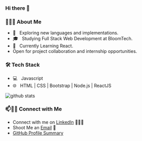 ### Hi there 👋

<!--
**madysanmiller/madysanmiller** is a ✨ _special_ ✨ repository because its `README.md` (this file) appears on your GitHub profile.

Here are some ideas to get you started:

- 🔭 I’m currently working on ...
- 🌱 I’m currently learning ...
- 👯 I’m looking to collaborate on ...
- 🤔 I’m looking for help with ...
- 💬 Ask me about ...
- 📫 How to reach me: ...
- 😄 Pronouns: ...
- ⚡ Fun fact: ...
-->
<h3> 👨🏻‍💻 About Me </h3>

- 🤔 &nbsp; Exploring new languages and implementations.
- 🎓 &nbsp; Studying Full Stack Web Development at BloomTech.
- 🌱 &nbsp; Currently Learning React.
- Open for project collaboration and internship opportunities. 

<h3>🛠 Tech Stack</h3>

- 💻 &nbsp; Javascript 
- 🌐 &nbsp; HTML | CSS | Bootstrap | Node.js | ReactJS
<!-- - 🎮 &nbsp; Unity
- 🛢 &nbsp; MySQL | MongoDB
- 🔧 &nbsp; Git | Postman API | Adobe XD | Android Studio -->


![github stats](https://github-readme-stats.vercel.app/api?username=madysanmiller&show_icons=true)

### 📫🤝🏻 Connect with Me

 - Connect with me on [LinkedIn](https://www.linkedin.com/in/madysanmiller/) 👨🏻‍💻
 - Shoot Me an [Email](mailto:madysanmiller2020@gmail.com) 💌
 - [GitHub Profile Summary](https://profile-summary-for-github.com/user/madysanmiller)



